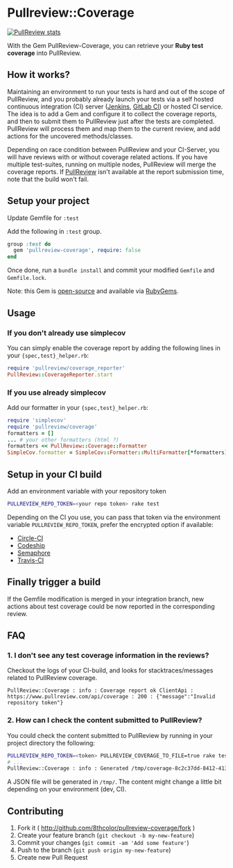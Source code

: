 # Pullreview::Coverage

[![PullReview stats](https://www.pullreview.com/github/8thcolor/pullreview-coverage/badges/master.svg?type=full)](https://www.pullreview.com/github/8thcolor/pullreview-coverage/reviews/master)

With the Gem PullReview-Coverage, you can retrieve your **Ruby test coverage** into PullReview.

## How it works?

Maintaining an environment to run your tests is hard and out of the scope of PullReview, and you probably already launch your tests via a self hosted continuous integration (CI) server ([Jenkins](http://jenkins-ci.org/), [GitLab CI](https://about.gitlab.com/gitlab-ci/)) or hosted CI service. The idea is to add a Gem and configure it to collect the coverage reports, and then to submit them to PullReview just after the tests are completed. PullReview will process them and map them to the current review, and add actions for the uncovered methods/classes.

Depending on race condition between PullReview and your CI-Server, you will have reviews with or without coverage related actions. If you have multiple test-suites, running on multiple nodes, PullReview will merge the coverage reports. If [PullReview](https://pullreview.com) isn't available at the report submission time, note that the build won't fail. 

## Setup your project

Update Gemfile for `:test`

Add the following in `:test` group.

```Ruby
group :test do
  gem 'pullreview-coverage', require: false
end
```

Once done, run a `bundle install` and commit your modified `Gemfile` and `Gemfile.lock`.

Note: this Gem is [open-source](https://github.com/8thcolor/pullreview-coverage) and available via [RubyGems](https://rubygems.org/gems/pullreview-coverage).

## Usage

### If you don't already use simplecov

You can simply enable the coverage report by adding the following lines in your `{spec,test}_helper.rb`:

```Ruby
require 'pullreview/coverage_reporter'
PullReview::CoverageReporter.start
```

### If you use already simplecov

Add our formatter in your `{spec,test}_helper.rb`:

```Ruby
require 'simplecov'
require 'pullreview/coverage'
formatters = []
... # your other formatters (html ?)
formatters << PullReview::Coverage::Formatter
SimpleCov.formatter = SimpleCov::Formatter::MultiFormatter[*formatters]
```
## Setup in your CI build

Add an environment variable with your repository token

```Bash
PULLREVIEW_REPO_TOKEN=<your repo token> rake test 
```

Depending on the CI you use, you can pass that token via the environment variable `PULLREVIEW_REPO_TOKEN`, prefer the encrypted option if available:

* [Circle-CI](https://circleci.com/docs/environment-variables#setting-environment-variables-for-all-commands-without-adding-them-to-git)
* [Codeship](https://www.codeship.io/documentation/continuous-integration/set-environment-variables/)
* [Semaphore](https://semaphoreapp.com/docs/exporting-environment-variables.html)
* [Travis-CI ](http://docs.travis-ci.com/user/build-configuration/#Secure-environment-variables)

## Finally trigger a build

If the Gemfile modification is merged in your integration branch, new actions about test coverage could be now reported in the corresponding review.

## FAQ

### 1. I don't see any test coverage information in the reviews?

Checkout the logs of your CI-build, and looks for stacktraces/messages related to PullReview coverage.

```
PullReview::Coverage : info : Coverage report ok ClientApi : https://www.pullreview.com/api/coverage : 200 : {"message":"Invalid repository token"}
```

### 2. How can I check the content submitted to PullReview?

You could check the content submitted to PullReview by running in your project directory the following:
```Bash
PULLREVIEW_REPO_TOKEN=<token> PULLREVIEW_COVERAGE_TO_FILE=true rake test
# ...
PullReview::Coverage : info : Generated /tmp/coverage-8c2c37dd-8412-4137-9b38-7147c1662140.json
```

A JSON file will be generated in `/tmp/`. The content might change a little bit depending on your environment (dev, CI).

## Contributing

1. Fork it ( http://github.com/8thcolor/pullreview-coverage/fork )
2. Create your feature branch (`git checkout -b my-new-feature`)
3. Commit your changes (`git commit -am 'Add some feature'`)
4. Push to the branch (`git push origin my-new-feature`)
5. Create new Pull Request
